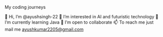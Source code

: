My coding journeys 

👋 Hi, I’m @ayushsingh-22
👀 I’m interested in AI and futuristic technology 
🌱 I’m currently learning Java
💞️ I’m open to collaborate
📫 To reach me just mail me ayushkumar2205@gmail.com

